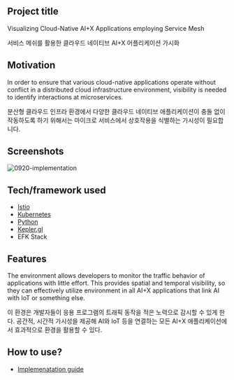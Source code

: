 ## Project title
Visualizing Cloud-Native AI+X Applications employing Service Mesh

서비스 메쉬를 활용한 클라우드 네이티브 AI+X 어플리케이션 가시화

## Motivation
In order to ensure that various cloud-native applications operate without conflict in a distributed cloud infrastructure environment, visibility is needed to identify interactions at microservices. 

분산형 클라우드 인프라 환경에서 다양한 클라우드 네이티브 애플리케이션이 충돌 없이 작동하도록 하기 위해서는 마이크로 서비스에서 상호작용을 식별하는 가시성이 필요합니다.

## Screenshots
![0920-implementation](https://user-images.githubusercontent.com/43838237/94359789-16344580-00e4-11eb-8a2f-0d8847a36d71.png)

## Tech/framework used
- [Istio](https://istio.io/)
- [Kubernetes](https://kubernetes.io/)
- [Python](https://www.python.org/)
- [Kepler.gl](https://kepler.gl/)
- EFK Stack

## Features
The environment allows developers to monitor the traffic behavior of applications with little effort.
This provides spatial and temporal visibility, so they can effectively utilize environment in all AI+X applications that link AI with IoT or something else.

이 환경은 개발자들이 응용 프로그램의 트래픽 동작을 적은 노력으로 감시할 수 있게 한다.
공간적, 시간적 가시성을 제공해 AI와 IoT 등을 연결하는 모든 AI+X 애플리케이션에서 효과적으로 환경을 활용할 수 있다.

## How to use?
- [Implemenatation guide](https://github.com/ijnuemik/Visualization-employing-Service-mesh/blob/master/Implementation%20Guide.pdf)
